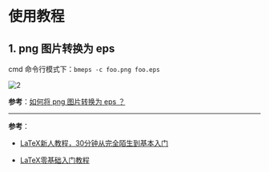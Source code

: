 # 使用教程

## 1. png 图片转换为 eps

cmd 命令行模式下：`bmeps -c foo.png foo.eps`

![2](http://ww1.sinaimg.cn/large/006alGmrly1g58ccwswydj30rx07a75l.jpg)

**参考**：[如何将 png 图片转换为 eps ？](https://www.zhihu.com/question/24975110)

---

**参考**：

- [LaTeX新人教程，30分钟从完全陌生到基本入门](http://blog.sina.com.cn/s/blog_90444ed201016iq6.html)

- [LaTeX零基础入门教程](https://www.jianshu.com/p/3e842d67ada2)